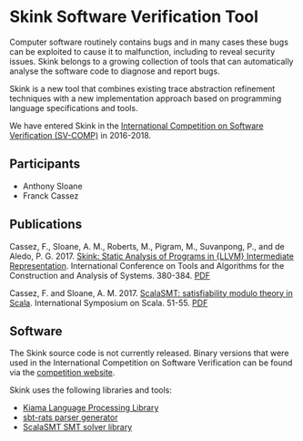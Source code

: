 # Skink Software Verification Tool

Computer software routinely contains bugs and in many cases these bugs can be exploited to cause it to malfunction, including to reveal security issues.
Skink belongs to a growing collection of tools that can automatically analyse the software code to diagnose and report bugs.

Skink is a new tool that combines existing trace abstraction refinement techniques with a new implementation approach based on programming language specifications and tools.

We have entered Skink in the [International Competition on Software Verification (SV-COMP)](https://sv-comp.sosy-lab.org) in 2016-2018.

## Participants

* Anthony Sloane
* Franck Cassez

## Publications

Cassez, F., Sloane, A. M., Roberts, M., Pigram, M., Suvanpong, P., and de Aledo, P. G. 2017. [Skink: Static Analysis of Programs in {LLVM} Intermediate Representation](https://link.springer.com/chapter/10.1007/978-3-662-54580-5_27). International Conference on Tools and Algorithms for the Construction and Analysis of Systems. 380-384.  [PDF](papers/tacas17.pdf)

Cassez, F. and Sloane, A. M. 2017. [ScalaSMT: satisfiability modulo theory in Scala](https://dl.acm.org/citation.cfm?id=3136004). International Symposium on Scala. 51-55. [PDF](papers/scala17.pdf)

## Software

The Skink source code is not currently released.
Binary versions that were used in the International Competition on Software Verification can be found via the [competition website](https://sv-comp.sosy-lab.org).

Skink uses the following libraries and tools:

* [Kiama Language Processing Library](projects/kiama)
* [sbt-rats parser generator](projects/sbtrats)
* [ScalaSMT SMT solver library](https://bitbucket.org/franck44/scalasmt/src/master/)

